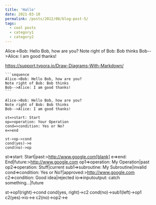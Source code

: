 ```yaml
---
title: 'Hallo'
date: 2021-03-10
permalink: /posts/2012/08/blog-post-5/
tags:
  - cool posts
  - category1
  - category2
---
```






Alice->Bob: Hello Bob, how are you?
Note right of Bob: Bob thinks
Bob-->Alice: I am good thanks!



https://support.typora.io/Draw-Diagrams-With-Markdown/



~~~gfm
```sequence
Alice->Bob: Hello Bob, how are you?
Note right of Bob: Bob thinks
Bob-->Alice: I am good thanks!
```
~~~


```sequence
Alice->Bob: Hello Bob, how are you?
Note right of Bob: Bob thinks
Bob-->Alice: I am good thanks!
```

```flow
st=>start: Start
op=>operation: Your Operation
cond=>condition: Yes or No?
e=>end

st->op->cond
cond(yes)->e
cond(no)->op
```
<div id="diagram"></div>
<script>
  var diagram = flowchart.parse("the code definition");
  diagram.drawSVG('diagram');

  // you can also try to pass options:

  diagram.drawSVG('diagram', {
                              'x': 0,
                              'y': 0,
                              'line-width': 3,
                              'line-length': 50,
                              'text-margin': 10,
                              'font-size': 14,
                              'font-color': 'black',
                              'line-color': 'black',
                              'element-color': 'black',
                              'fill': 'white',
                              'yes-text': 'yes',
                              'no-text': 'no',
                              'arrow-end': 'block',
                              'scale': 1,
                              // style symbol types
                              'symbols': {
                                'start': {
                                  'font-color': 'red',
                                  'element-color': 'green',
                                  'fill': 'yellow'
                                },
                                'end':{
                                  'class': 'end-element'
                                }
                              },
                              // even flowstate support ;-)
                              'flowstate' : {
                                'past' : { 'fill' : '#CCCCCC', 'font-size' : 12},
                                'current' : {'fill' : 'yellow', 'font-color' : 'red', 'font-weight' : 'bold'},
                                'future' : { 'fill' : '#FFFF99'},
                                'request' : { 'fill' : 'blue'},
                                'invalid': {'fill' : '#444444'},
                                'approved' : { 'fill' : '#58C4A3', 'font-size' : 12, 'yes-text' : 'APPROVED', 'no-text' : 'n/a' },
                                'rejected' : { 'fill' : '#C45879', 'font-size' : 12, 'yes-text' : 'n/a', 'no-text' : 'REJECTED' }
                              }
                            });
</script>

st=>start: Start|past:>http://www.google.com[blank]
e=>end: End|future:>http://www.google.com
op1=>operation: My Operation|past
op2=>operation: Stuff|current
sub1=>subroutine: My Subroutine|invalid
cond=>condition: Yes
or No?|approved:>http://www.google.com
c2=>condition: Good idea|rejected
io=>inputoutput: catch something...|future

st->op1(right)->cond
cond(yes, right)->c2
cond(no)->sub1(left)->op1
c2(yes)->io->e
c2(no)->op2->e